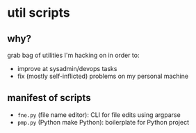 # util scripts

## why?

grab bag of utilities I'm hacking on in order to: 

* improve at sysadmin/devops tasks
* fix (mostly self-inflicted) problems on my personal machine

## manifest of scripts

- `fne.py` (file name editor): CLI for file edits using argparse
- `pmp.py` (Python make Python): boilerplate for Python project
